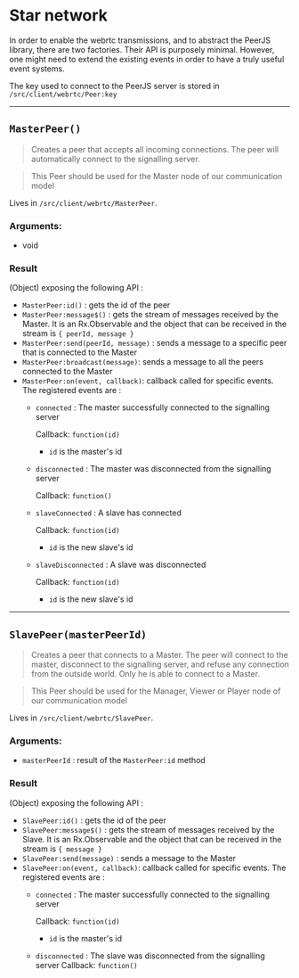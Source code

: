 # Star network

In order to enable the webrtc transmissions, and to abstract the PeerJS library, there are two factories. Their API is purposely minimal. However, one might need to extend the existing events in order to have a truly useful event systems.

The key used to connect to the PeerJS server is stored in `/src/client/webrtc/Peer:key`

----

## `MasterPeer()`

> Creates a peer that accepts all incoming connections. The peer will automatically connect to the signalling server.

> This Peer should be used for the Master node of our communication model

Lives in `/src/client/webrtc/MasterPeer`.

### Arguments:
- void

### Result
(Object) exposing the following API :
- `MasterPeer:id()` : gets the id of the peer
- `MasterPeer:message$()` : gets the stream of messages received by the Master. It is an Rx.Observable and the object that can be received in the stream is `{ peerId, message }`
- `MasterPeer:send(peerId, message)` : sends a message to a specific peer that is connected to the Master
- `MasterPeer:broadcast(message)`: sends a message to all the peers connected to the Master
- `MasterPeer:on(event, callback)`: callback called for specific events. The registered events are :
    - `connected` : The master successfully connected to the signalling server

        Callback: `function(id)`
        - `id` is the master's id

    - `disconnected` : The master was disconnected from the signalling server

        Callback: `function()`

    - `slaveConnected` : A slave has connected

        Callback: `function(id)`
        - `id` is the new slave's id

    - `slaveDisconnected` : A slave was disconnected

        Callback: `function(id)`
        - `id` is the new slave's id


----

## `SlavePeer(masterPeerId)`

> Creates a peer that connects to a Master. The peer will connect to the master, disconnect to the signalling server, and refuse any connection from the outside world. Only he is able to connect to a Master.

> This Peer should be used for the Manager, Viewer or Player node of our communication model

Lives in `/src/client/webrtc/SlavePeer`.

### Arguments:
- `masterPeerId` : result of the `MasterPeer:id` method

### Result
(Object) exposing the following API :
- `SlavePeer:id()` : gets the id of the peer
- `SlavePeer:message$()` : gets the stream of messages received by the Slave. It is an Rx.Observable and the object that can be received in the stream is `{ message }`
- `SlavePeer:send(message)` : sends a message to the Master
- `SlavePeer:on(event, callback)`: callback called for specific events. The registered events are :
    - `connected` : The master successfully connected to the signalling server

        Callback: `function(id)`
        - `id` is the master's id

    - `disconnected` : The slave was disconnected from the signalling server
        Callback: `function()`
